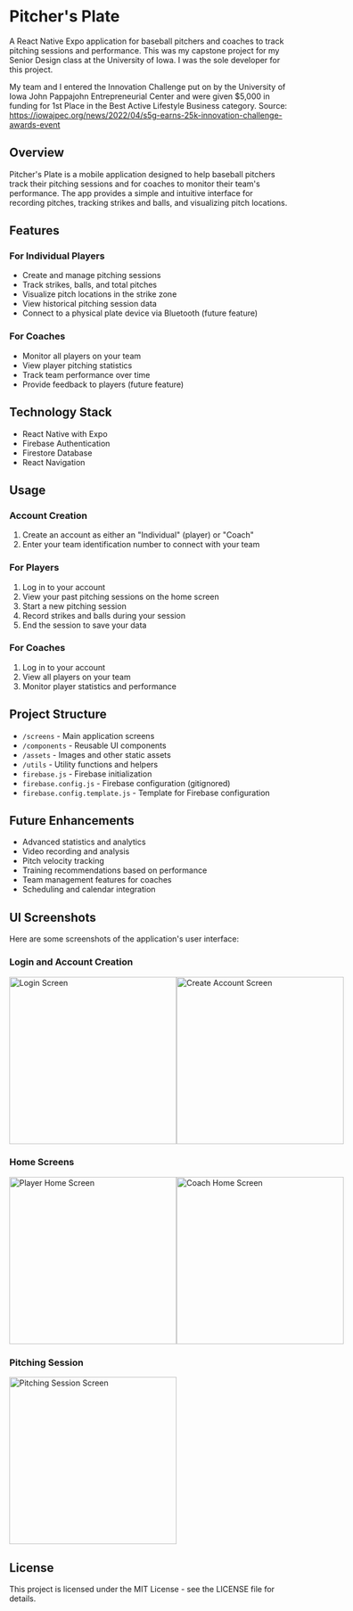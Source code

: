 # Pitcher's Plate

A React Native Expo application for baseball pitchers and coaches to track pitching sessions and performance.
This was my capstone project for my Senior Design class at the University of Iowa.
I was the sole developer for this project.

My team and I entered the Innovation Challenge put on by the University of Iowa John Pappajohn Entrepreneurial Center and were given $5,000 in funding for 1st Place in the Best Active Lifestyle Business category.
Source: https://iowajpec.org/news/2022/04/s5g-earns-25k-innovation-challenge-awards-event

## Overview

Pitcher's Plate is a mobile application designed to help baseball pitchers track their pitching sessions and for coaches to monitor their team's performance. The app provides a simple and intuitive interface for recording pitches, tracking strikes and balls, and visualizing pitch locations.


## Features

### For Individual Players
- Create and manage pitching sessions
- Track strikes, balls, and total pitches
- Visualize pitch locations in the strike zone
- View historical pitching session data
- Connect to a physical plate device via Bluetooth (future feature)

### For Coaches
- Monitor all players on your team
- View player pitching statistics
- Track team performance over time
- Provide feedback to players (future feature)

## Technology Stack

- React Native with Expo
- Firebase Authentication
- Firestore Database
- React Navigation

## Usage

### Account Creation
1. Create an account as either an "Individual" (player) or "Coach"
2. Enter your team identification number to connect with your team

### For Players
1. Log in to your account
2. View your past pitching sessions on the home screen
3. Start a new pitching session
4. Record strikes and balls during your session
5. End the session to save your data

### For Coaches
1. Log in to your account
2. View all players on your team
3. Monitor player statistics and performance

## Project Structure

- `/screens` - Main application screens
- `/components` - Reusable UI components
- `/assets` - Images and other static assets
- `/utils` - Utility functions and helpers
- `firebase.js` - Firebase initialization
- `firebase.config.js` - Firebase configuration (gitignored)
- `firebase.config.template.js` - Template for Firebase configuration

## Future Enhancements

- Advanced statistics and analytics
- Video recording and analysis
- Pitch velocity tracking
- Training recommendations based on performance
- Team management features for coaches
- Scheduling and calendar integration

## UI Screenshots

Here are some screenshots of the application's user interface:

### Login and Account Creation
<div style="display: flex; flex-direction: row;">
  <img src="ui_screens/loginScreen.PNG" alt="Login Screen" width="300"/>
  <img src="ui_screens/createAccountScreen.PNG" alt="Create Account Screen" width="300"/>
</div>

### Home Screens
<div style="display: flex; flex-direction: row;">
  <img src="ui_screens/playerHomeScreen.PNG" alt="Player Home Screen" width="300"/>
  <img src="ui_screens/coachHomeScreen.PNG" alt="Coach Home Screen" width="300"/>
</div>

### Pitching Session
<img src="ui_screens/sessionScreen.PNG" alt="Pitching Session Screen" width="300"/>

## License

This project is licensed under the MIT License - see the LICENSE file for details.
